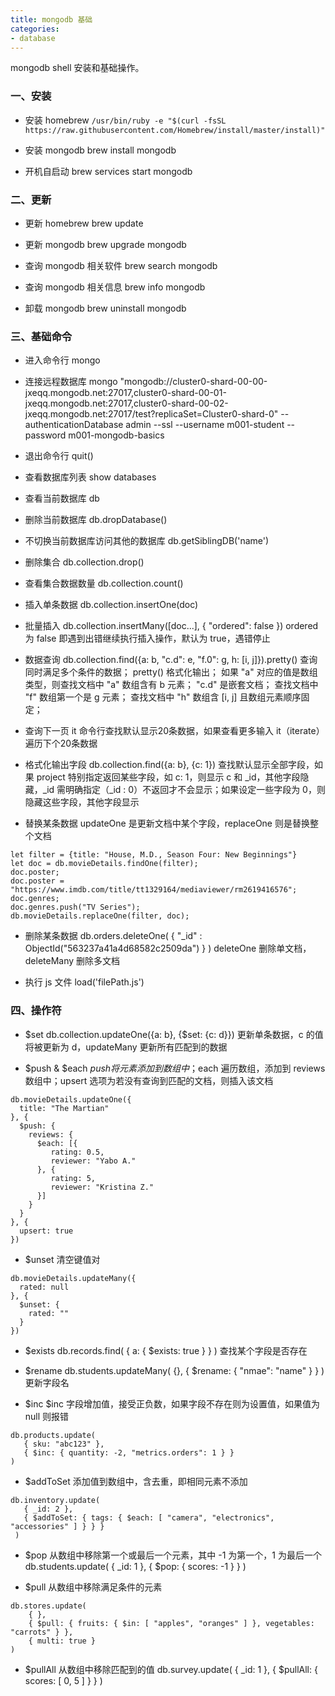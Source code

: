 ```yaml
---
title: mongodb 基础
categories:
- database
---
```

mongodb shell 安装和基础操作。
<!--more--> 
### 一、安装
- 安装 homebrew
`/usr/bin/ruby -e "$(curl -fsSL https://raw.githubusercontent.com/Homebrew/install/master/install)"`

- 安装 mongodb
brew install mongodb

- 开机自启动
brew services start mongodb

### 二、更新
- 更新 homebrew
brew update

- 更新 mongodb
brew upgrade mongodb

- 查询 mongodb 相关软件
brew search mongodb

- 查询 mongodb 相关信息
brew info mongodb

- 卸载 mongodb
brew uninstall mongodb

### 三、基础命令
- 进入命令行
mongo

- 连接远程数据库
mongo "mongodb://cluster0-shard-00-00-jxeqq.mongodb.net:27017,cluster0-shard-00-01-jxeqq.mongodb.net:27017,cluster0-shard-00-02-jxeqq.mongodb.net:27017/test?replicaSet=Cluster0-shard-0" --authenticationDatabase admin --ssl --username m001-student --password m001-mongodb-basics

- 退出命令行
quit()

- 查看数据库列表
show databases

- 查看当前数据库
db

- 删除当前数据库
db.dropDatabase()

- 不切换当前数据库访问其他的数据库
db.getSiblingDB('name')

- 删除集合
db.collection.drop()

- 查看集合数据数量
db.collection.count()

- 插入单条数据
db.collection.insertOne(doc)

- 批量插入
db.collection.insertMany([doc...], { "ordered": false })
ordered 为 false 即遇到出错继续执行插入操作，默认为 true，遇错停止

- 数据查询
db.collection.find({a: b, "c.d": e, "f.0": g, h: [i, j]}).pretty()
查询同时满足多个条件的数据；
pretty() 格式化输出；
如果 "a" 对应的值是数组类型，则查找文档中 "a" 数组含有 b 元素；
"c.d" 是嵌套文档；
查找文档中 "f" 数组第一个是 g 元素；
查找文档中 "h" 数组含 [i, j] 且数组元素顺序固定；

- 查询下一页
it
命令行查找默认显示20条数据，如果查看更多输入 it（iterate）遍历下个20条数据

- 格式化输出字段
db.collection.find({a: b}, {c: 1})
查找默认显示全部字段，如果 project 特别指定返回某些字段，如 c: 1，则显示 c 和 _id，其他字段隐藏，_id 需明确指定（_id : 0）不返回才不会显示；如果设定一些字段为 0，则隐藏这些字段，其他字段显示

- 替换某条数据
updateOne 是更新文档中某个字段，replaceOne 则是替换整个文档
```
let filter = {title: "House, M.D., Season Four: New Beginnings"}
let doc = db.movieDetails.findOne(filter);
doc.poster;
doc.poster = "https://www.imdb.com/title/tt1329164/mediaviewer/rm2619416576";
doc.genres;
doc.genres.push("TV Series");
db.movieDetails.replaceOne(filter, doc);
```

- 删除某条数据
db.orders.deleteOne( { "_id" : ObjectId("563237a41a4d68582c2509da") } )
deleteOne 删除单文档，deleteMany 删除多文档

- 执行 js 文件
load('filePath.js')

### 四、操作符
- $set
db.collection.updateOne({a: b}, {$set: {c: d}})
更新单条数据，c 的值将被更新为 d，updateMany 更新所有匹配到的数据

- $push & $each
$push 将元素添加到数组中；$each 遍历数组，添加到 reviews 数组中；upsert 选项为若没有查询到匹配的文档，则插入该文档
```
db.movieDetails.updateOne({
  title: "The Martian"
}, {
  $push: {
    reviews: {
      $each: [{
         rating: 0.5,
         reviewer: "Yabo A."
      }, {
         rating: 5,
         reviewer: "Kristina Z."
      }]
    }
  }
}, {
  upsert: true
})
```

- $unset
清空键值对
```
db.movieDetails.updateMany({
  rated: null
}, {
  $unset: {
    rated: ""
  }
})
```

- $exists
db.records.find( { a: { $exists: true } } )
查找某个字段是否存在

- $rename
db.students.updateMany( {}, { $rename: { "nmae": "name" } } )
更新字段名

- $inc
$inc 字段增加值，接受正负数，如果字段不存在则为设置值，如果值为 null 则报错
```
db.products.update(
   { sku: "abc123" },
   { $inc: { quantity: -2, "metrics.orders": 1 } }
)
```

- $addToSet
添加值到数组中，含去重，即相同元素不添加
```
db.inventory.update(
   { _id: 2 },
   { $addToSet: { tags: { $each: [ "camera", "electronics", "accessories" ] } } }
 )
```

- $pop
从数组中移除第一个或最后一个元素，其中 -1 为第一个，1 为最后一个
db.students.update( { _id: 1 }, { $pop: { scores: -1 } } )

- $pull
从数组中移除满足条件的元素
```
db.stores.update(
    { },
    { $pull: { fruits: { $in: [ "apples", "oranges" ] }, vegetables: "carrots" } },
    { multi: true }
)
```

- $pullAll
从数组中移除匹配到的值
db.survey.update( { _id: 1 }, { $pullAll: { scores: [ 0, 5 ] } } )

